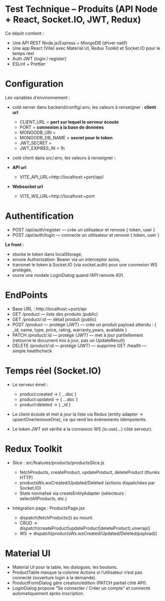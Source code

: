 # Test Technique – Produits (API Node + React, Socket.IO, JWT, Redux)

Ce dépôt contient :
 - Une API REST Node.js/Express + MongoDB (driver natif)
 - Une app React (Vite) avec Material UI, Redux Toolkit et Socket.IO pour le temps réel
 - Auth JWT (login / register)
 - ESLint + Prettier

# Configuration
Les variables d'environnement :
 - coté server dans backend/config/.env, les valeurs à renseigner :
 **client url**
    - CLIENT_URL = 
**port sur lequel le serveur écoute**
    - PORT = 
**connexion à la base de données**
    - MONGODB_URI = 
    - MONGODB_DB_NAME =
**secret pour le token**
    - JWT_SECRET = 
    - JWT_EXPIRES_IN = 1h

 - coté client dans src/.env, les valeurs à renseigner :
 - **API url** 
    - VITE_API_URL=http://localhost:+port/api/
 - **Websocket url** 
    - VITE_WS_URL=http://localhost:+port
# Authentification
 - POST /api/auth/register — crée un utilisateur et renvoie { token, user }
 - POST /api/auth/login — connecte un utilisateur et renvoie { token, user }

**Le front :**
 - stocke le token dans localStorage,
 - envoie Authorization: Bearer <token> via un interceptor axios,
 - transmet le token à Socket.IO (via socket.auth) pour une connexion WS protégée,
 - ouvre une modale LoginDialog quand l’API renvoie 401.

# EndPoints
 - Base URL : http://localhost:+port/api
 - GET /product — liste des produits (public)
 - GET /product/:id — détail produit (public)
 - POST /product — protégé (JWT) — crée un produit
payload attendu : { _id, name, type, price, rating, warranty_years, available }
 - PATCH /product/:id — protégé (JWT) — met à jour partiellement
(retourne le document mis à jour, pas un UpdateResult)
 - DELETE /product/:id — protégé (JWT) — supprime
GET /health — simple healthcheck

# Temps réel (Socket.IO)
 - Le serveur émet :
    - product:created → { ...doc }
    - product:updated → { ...doc }
    - product:deleted → { _id }

 - Le client écoute et met à jour la liste via Redux (entity adapter → upsertOne/removeOne), ce qui rend les événements idempotents.

 - Le token JWT est vérifié à la connexion WS (io.use(...) côté serveur).

# Redux Toolkit
 - Slice : src/features/products/productsSlice.js
    - fetchProducts, createProduct, updateProduct, deleteProduct (thunks HTTP)
    - productsWs.wsCreated/Updated/Deleted (actions dispatchées par Socket.IO)
    - State normalisé via createEntityAdapter (sélecteurs : selectAllProducts, etc.)

 - Intégration page : ProductsPage.jsx
    - dispatch(fetchProducts()) au mount
    - CRUD → dispatch(createProduct|updateProduct|deleteProduct).unwrap()
    - WS → dispatch(productsWs.wsCreated/Updated/Deleted(payload))

# Material UI
 - Material UI pour la table, les dialogues, les boutons.
 - ProductTable masque la colonne Actions si l’utilisateur n’est pas connecté (ouverture login à la demande).
 - ProductFormDialog gère création/édition (PATCH partiel côté API).
 - LoginDialog propose “Se connecter / Créer un compte” et connecte automatiquement après inscription.
